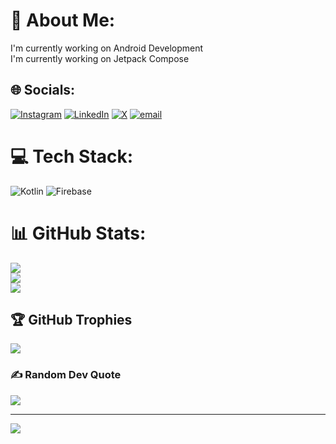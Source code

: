 # 💫 About Me:
I'm currently working on Android Development<br>I'm currently working on Jetpack Compose


## 🌐 Socials:
[![Instagram](https://img.shields.io/badge/Instagram-%23E4405F.svg?logo=Instagram&logoColor=white)](https://instagram.com/_harpreet_sharma) [![LinkedIn](https://img.shields.io/badge/LinkedIn-%230077B5.svg?logo=linkedin&logoColor=white)](https://linkedin.com/in/https://www.linkedin.com/in/harpreet-sharma-babb41280?utm_source=share&utm_campaign=share_via&utm_content=profile&utm_medium=android_app) [![X](https://img.shields.io/badge/X-black.svg?logo=X&logoColor=white)](https://x.com/Harpreet_Vats) [![email](https://img.shields.io/badge/Email-D14836?logo=gmail&logoColor=white)](mailto:harpreetsharma902@gmail.com) 

# 💻 Tech Stack:
![Kotlin](https://img.shields.io/badge/kotlin-%237F52FF.svg?style=for-the-badge&logo=kotlin&logoColor=white) ![Firebase](https://img.shields.io/badge/firebase-%23039BE5.svg?style=for-the-badge&logo=firebase) 
# 📊 GitHub Stats:
![](https://github-readme-stats.vercel.app/api?username=harpreetsharmavats&theme=dark&hide_border=false&include_all_commits=false&count_private=false)<br/>
![](https://github-readme-streak-stats.herokuapp.com/?user=harpreetsharmavats&theme=dark&hide_border=false)<br/>
![](https://github-readme-stats.vercel.app/api/top-langs/?username=harpreetsharmavats&theme=dark&hide_border=false&include_all_commits=false&count_private=false&layout=compact)

## 🏆 GitHub Trophies
![](https://github-profile-trophy.vercel.app/?username=harpreetsharmavats&theme=radical&no-frame=false&no-bg=true&margin-w=4)

### ✍️ Random Dev Quote
![](https://quotes-github-readme.vercel.app/api?type=horizontal&theme=radical)

---
[![](https://visitcount.itsvg.in/api?id=harpreetsharmavats&icon=0&color=0)](https://visitcount.itsvg.in)

<!-- Proudly created with GPRM ( https://gprm.itsvg.in ) -->
